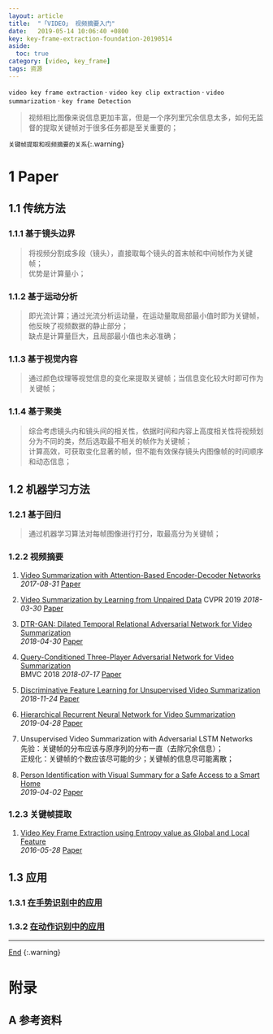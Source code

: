```yaml
---
layout: article
title:  "「VIDEO」 视频摘要入门"
date:   2019-05-14 10:06:40 +0800
key: key-frame-extraction-foundation-20190514
aside:
  toc: true
category: [video, key_frame]
tags: 资源
---
```

`video key frame extraction` · `video key clip extraction` · `video summarization` · `key frame Detection`   
>视频相比图像来说信息更加丰富，但是一个序列里冗余信息太多，如何无监督的提取关键帧对于很多任务都是至关重要的；   

<!--more-->
`关键帧提取和视频摘要的关系`{:.warning}   

# 1 Paper
## 1.1 传统方法
### 1.1.1 基于镜头边界
>将视频分割成多段（镜头），直接取每个镜头的首末帧和中间帧作为关键帧；   
优势是计算量小；   

### 1.1.2 基于运动分析
>即光流计算；通过光流分析运动量，在运动量取局部最小值时即为关键帧，他反映了视频数据的静止部分；   
缺点是计算量巨大，且局部最小值也未必准确；    

### 1.1.3 基于视觉内容
>通过颜色纹理等视觉信息的变化来提取关键帧；当信息变化较大时即可作为关键帧；      

### 1.1.4 基于聚类
>综合考虑镜头内和镜头间的相关性，依据时间和内容上高度相关性将视频划分为不同的类，然后选取最不相关的帧作为关键帧；   
计算高效，可获取变化显著的帧，但不能有效保存镜头内图像帧的时间顺序和动态信息；   


## 1.2 机器学习方法

### 1.2.1 基于回归
>通过机器学习算法对每帧图像进行打分，取最高分为关键帧；   

### 1.2.2 视频摘要
1. [Video Summarization with Attention-Based Encoder-Decoder Networks](http://cn.arxiv.org/abs/1708.09545)   
*2017-08-31* [Paper](https://arxiv.org/abs/1708.09545)   

1. [Video Summarization by Learning from Unpaired Data](http://cn.arxiv.org/abs/1805.12174)
CVPR 2019 *2018-03-30* [Paper](https://arxiv.org/abs/1805.12174)   

1. [DTR-GAN: Dilated Temporal Relational Adversarial Network for Video Summarization](http://cn.arxiv.org/abs/1804.11228)   
*2018-04-30* [Paper](https://arxiv.org/abs/1804.11228)   

1. [Query-Conditioned Three-Player Adversarial Network for Video Summarization](http://cn.arxiv.org/abs/1807.06677)   
BMVC 2018 *2018-07-17* [Paper](https://arxiv.org/abs/1807.06677)   

1. [Discriminative Feature Learning for Unsupervised Video Summarization](http://cn.arxiv.org/abs/1811.09791)   
*2018-11-24* [Paper](https://arxiv.org/abs/1811.09791)    

1. [Hierarchical Recurrent Neural Network for Video Summarization](http://cn.arxiv.org/abs/1904.12251)   
*2019-04-28* [Paper](https://arxiv.org/abs/1904.12251)   

1. Unsupervised Video Summarization with Adversarial LSTM Networks   
先验：关键帧的分布应该与原序列的分布一直（去除冗余信息）；  
正规化：关键帧的个数应该尽可能的少；关键帧的信息尽可能离散；   

1. [Person Identification with Visual Summary for a Safe Access to a Smart Home](http://cn.arxiv.org/abs/1904.01178)   
*2019-04-02* [Paper](https://arxiv.org/abs/1904.01178)   

### 1.2.3 关键帧提取
1. [Video Key Frame Extraction using Entropy value as Global and Local Feature](http://cn.arxiv.org/abs/1605.08857)   
*2016-05-28* [Paper](https://arxiv.org/abs/1605.08857)   

## 1.3 应用
### 1.3.1  [在手势识别中的应用](/cv/human/gesturerecognition/2019/05/14/foundation.html#12-基于关键帧)

### 1.3.2 [在动作识别中的应用](/cv/human/poseestimation/2019/05/14/foundation.html#12-关键帧提取)



-------------------  
 [End](/video/keyframe/2019/05/14/foundation.html#1-paper)
{:.warning}  


# 附录
## A 参考资料
